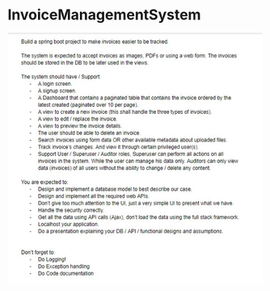 # InvoiceManagementSystem
![alt text](https://github.com/duhajarrar/InvoiceManagementSystem/blob/master/image.jpg?raw=true)
